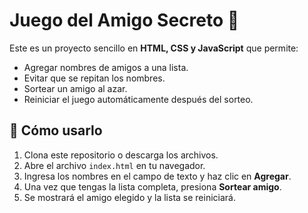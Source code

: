# Juego del Amigo Secreto 🎉

Este es un proyecto sencillo en **HTML, CSS y JavaScript** que permite:
- Agregar nombres de amigos a una lista.
- Evitar que se repitan los nombres.
- Sortear un amigo al azar.
- Reiniciar el juego automáticamente después del sorteo.

## 🚀 Cómo usarlo
1. Clona este repositorio o descarga los archivos.
2. Abre el archivo `index.html` en tu navegador.
3. Ingresa los nombres en el campo de texto y haz clic en **Agregar**.
4. Una vez que tengas la lista completa, presiona **Sortear amigo**.
5. Se mostrará el amigo elegido y la lista se reiniciará.
